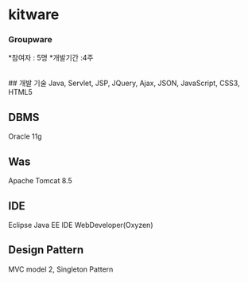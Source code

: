 # kitware
### Groupware

*참여자 : 5명
*개발기간 :4주

</br>
## 개발 기술
Java, Servlet, JSP, JQuery, Ajax, JSON, JavaScript, CSS3, HTML5

## DBMS
Oracle 11g

## Was
Apache Tomcat 8.5

## IDE
Eclipse Java EE IDE WebDeveloper(Oxyzen)

## Design Pattern
MVC model 2, Singleton Pattern
